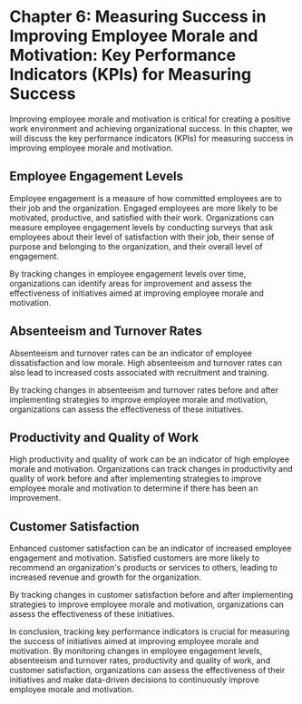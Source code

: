 Chapter 6: Measuring Success in Improving Employee Morale and Motivation: Key Performance Indicators (KPIs) for Measuring Success
=================================================================================================================================

Improving employee morale and motivation is critical for creating a positive work environment and achieving organizational success. In this chapter, we will discuss the key performance indicators (KPIs) for measuring success in improving employee morale and motivation.

Employee Engagement Levels
--------------------------

Employee engagement is a measure of how committed employees are to their job and the organization. Engaged employees are more likely to be motivated, productive, and satisfied with their work. Organizations can measure employee engagement levels by conducting surveys that ask employees about their level of satisfaction with their job, their sense of purpose and belonging to the organization, and their overall level of engagement.

By tracking changes in employee engagement levels over time, organizations can identify areas for improvement and assess the effectiveness of initiatives aimed at improving employee morale and motivation.

Absenteeism and Turnover Rates
------------------------------

Absenteeism and turnover rates can be an indicator of employee dissatisfaction and low morale. High absenteeism and turnover rates can also lead to increased costs associated with recruitment and training.

By tracking changes in absenteeism and turnover rates before and after implementing strategies to improve employee morale and motivation, organizations can assess the effectiveness of these initiatives.

Productivity and Quality of Work
--------------------------------

High productivity and quality of work can be an indicator of high employee morale and motivation. Organizations can track changes in productivity and quality of work before and after implementing strategies to improve employee morale and motivation to determine if there has been an improvement.

Customer Satisfaction
---------------------

Enhanced customer satisfaction can be an indicator of increased employee engagement and motivation. Satisfied customers are more likely to recommend an organization's products or services to others, leading to increased revenue and growth for the organization.

By tracking changes in customer satisfaction before and after implementing strategies to improve employee morale and motivation, organizations can assess the effectiveness of these initiatives.

In conclusion, tracking key performance indicators is crucial for measuring the success of initiatives aimed at improving employee morale and motivation. By monitoring changes in employee engagement levels, absenteeism and turnover rates, productivity and quality of work, and customer satisfaction, organizations can assess the effectiveness of their initiatives and make data-driven decisions to continuously improve employee morale and motivation.
